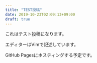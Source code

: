 ```yaml
---
title: "TEST投稿"
date: 2019-10-23T02:09:13+09:00
draft: true
---
```


これはテスト投稿になります。

エディターはVimで記述しています。

GitHub Pagesにホスティングする予定です。
